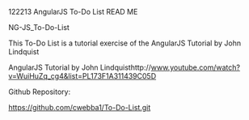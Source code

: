 
122213 AngularJS To-Do List READ ME

NG-JS_To-Do-List

This To-Do List is a tutorial exercise of the AngularJS Tutorial by John Lindquist

AngularJS Tutorial by John Lindquisthttp://www.youtube.com/watch?v=WuiHuZq_cg4&list=PL173F1A311439C05D

Github Repository:

https://github.com/cwebba1/To-Do-List.git


